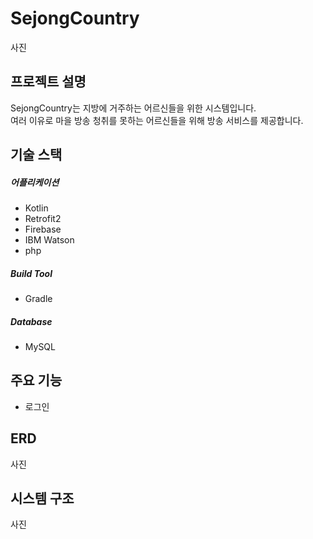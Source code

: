 # SejongCountry

사진

## 프로젝트 설명

SejongCountry는 지방에 거주하는 어르신들을 위한 시스템입니다.<br>
여러 이유로 마을 방송 청취를 못하는 어르신들을 위해 방송 서비스를 제공합니다.

## 기술 스택

##### 어플리케이션
- Kotlin
- Retrofit2
- Firebase
- IBM Watson
- php

##### Build Tool
- Gradle

##### Database
- MySQL

## 주요 기능

- 로그인

## ERD

사진

## 시스템 구조

사진
